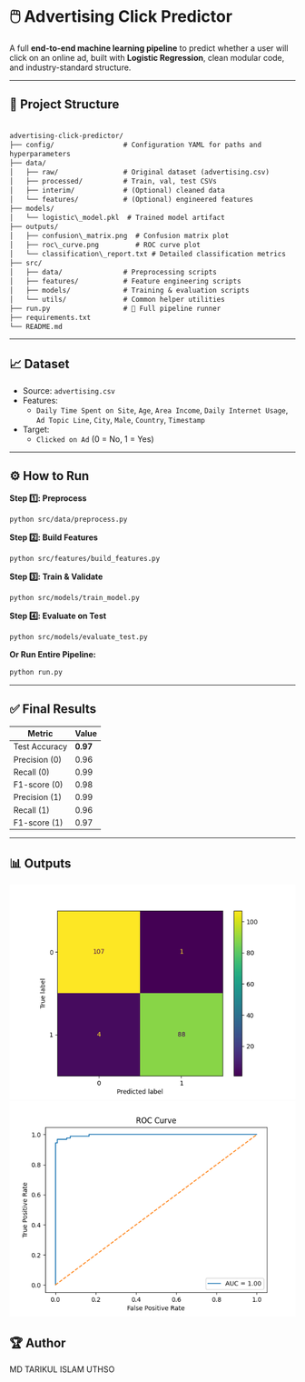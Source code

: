 # 🖱️ Advertising Click Predictor

A full **end-to-end machine learning pipeline** to predict whether a user will click on an online ad, built with **Logistic Regression**, clean modular code, and industry-standard structure.

---

## 📂 Project Structure

```

advertising-click-predictor/
├── config/                 # Configuration YAML for paths and hyperparameters
├── data/
│   ├── raw/                # Original dataset (advertising.csv)
│   ├── processed/          # Train, val, test CSVs
│   ├── interim/            # (Optional) cleaned data
│   └── features/           # (Optional) engineered features
├── models/
│   └── logistic\_model.pkl  # Trained model artifact
├── outputs/
│   ├── confusion\_matrix.png  # Confusion matrix plot
│   ├── roc\_curve.png         # ROC curve plot
│   └── classification\_report.txt # Detailed classification metrics
├── src/
│   ├── data/               # Preprocessing scripts
│   ├── features/           # Feature engineering scripts
│   ├── models/             # Training & evaluation scripts
│   └── utils/              # Common helper utilities
├── run.py                  # 🔁 Full pipeline runner
├── requirements.txt
└── README.md

````

---

## 📈 Dataset

- Source: `advertising.csv`  
- Features:  
  - `Daily Time Spent on Site`, `Age`, `Area Income`, `Daily Internet Usage`, `Ad Topic Line`, `City`, `Male`, `Country`, `Timestamp`
- Target:
  - `Clicked on Ad` (0 = No, 1 = Yes)

---

## ⚙️ How to Run

**Step 1️⃣: Preprocess**

```bash
python src/data/preprocess.py
````

**Step 2️⃣: Build Features**

```bash
python src/features/build_features.py
```

**Step 3️⃣: Train & Validate**

```bash
python src/models/train_model.py
```

**Step 4️⃣: Evaluate on Test**

```bash
python src/models/evaluate_test.py
```

**Or Run Entire Pipeline:**

```bash
python run.py
```

---

## ✅ Final Results

| Metric        | Value    |
| ------------- | -------- |
| Test Accuracy | **0.97** |
| Precision (0) | 0.96     |
| Recall (0)    | 0.99     |
| F1-score (0)  | 0.98     |
| Precision (1) | 0.99     |
| Recall (1)    | 0.96     |
| F1-score (1)  | 0.97     |

---

## 📊 Outputs
![Confusion Matrix](outputs/confusion_matrix.png)
![ROC Curve](outputs/roc_curve.png)
## 🏆 Author
MD TARIKUL ISLAM UTHSO
